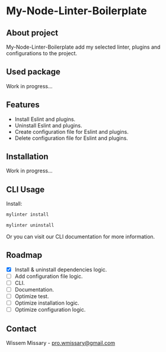 # My-Node-Linter-Boilerplate

## About project

My-Node-Linter-Boilerplate add my selected linter, plugins and configurations to the project.

## Used package

Work in progress...

## Features

- Install Eslint and plugins.
- Uninstall Eslint and plugins.
- Create configuration file for Eslint and plugins.
- Delete configuration file for Eslint and plugins.

## Installation

Work in progress...

## CLI Usage

Install:

```bash
mylinter install
```

```bash
mylinter uninstall
```

Or you can visit our CLI documentation for more information.

## Roadmap

- [x] Install & uninstall dependencies logic.
- [ ] Add configuration file logic.
- [ ] CLI.
- [ ] Documentation.
- [ ] Optimize test.
- [ ] Optimize installation logic.
- [ ] Optimize configuration logic.

## Contact

Wissem Missary - pro.wmissary@gmail.com
